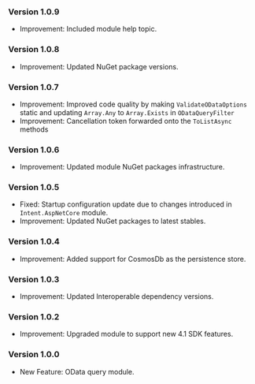 ### Version 1.0.9

- Improvement: Included module help topic.

### Version 1.0.8

- Improvement: Updated NuGet package versions.

### Version 1.0.7

- Improvement: Improved code quality by making `ValidateODataOptions` static and updating `Array.Any` to `Array.Exists` in `ODataQueryFilter`
- Improvement: Cancellation token forwarded onto the `ToListAsync` methods

### Version 1.0.6

- Improvement: Updated module NuGet packages infrastructure.

### Version 1.0.5

- Fixed: Startup configuration update due to changes introduced in `Intent.AspNetCore` module.
- Improvement: Updated NuGet packages to latest stables.

### Version 1.0.4

- Improvement: Added support for CosmosDb as the persistence store.

### Version 1.0.3

- Improvement: Updated Interoperable dependency versions.

### Version 1.0.2

- Improvement: Upgraded module to support new 4.1 SDK features.

### Version 1.0.0

- New Feature: OData query module.
